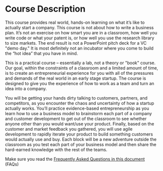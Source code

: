 # Course Description

This course provides real world, hands-on learning on what it’s like to actually start a company. This course is not about how to write a business plan. It’s not an exercise on how smart you are in a classroom, how well you write code or what your patent is, or how well you use the research library to size markets. The end result is not a PowerPoint pitch deck for a VC "demo day." It is most definitely not an incubator where you come to build the “hot idea” that you have in mind.

This is a practical course – essentially a lab, not a theory or "book" course. Our goal, within the constraints of a classroom and a limited amount of time, is to create an entrepreneurial experience for you with all of the pressures and demands of the real world in an early stage startup. The course is designed to give you the experience of how to work as a team and turn an idea into a company.

You will be getting your hands dirty talking to customers, partners, and competitors, as you encounter the chaos and uncertainty of how a startup actually works. You’ll practice evidence-based entrepreneurship as you learn how to use a business model to brainstorm each part of a company and customer development to get out of the classroom to see whether anyone other than you would want/use your product. Finally, based on the customer and market feedback you gathered, you will use agile development to rapidly iterate your product to build something customers would actually use and buy. Each block will be a new adventure outside the classroom as you test each part of your business model and then share the hard-earned knowledge with the rest of the teams.

Make sure you read the [Frequently Asked Questions in this document](../chapter12/readme.md) (FAQs)

